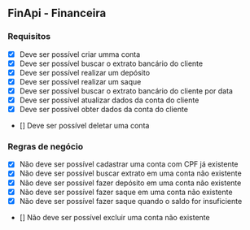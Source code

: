 ## FinApi - Financeira

### Requisitos

 - [x] Deve ser possível criar umma conta
 - [x] Deve ser possível buscar o extrato bancário do cliente
 - [x] Deve ser possível realizar um depósito
 - [x] Deve ser possível realizar um saque
 - [x] Deve ser possível buscar o extrato bancário do cliente por data
 - [x] Deve ser possível atualizar dados da conta do cliente
 - [x] Deve ser possível obter dados da conta do cliente
 - [] Deve ser possível deletar uma conta


### Regras de negócio

 - [x] Não deve ser possível cadastrar uma conta com CPF já existente
 - [x] Não deve ser possível buscar extrato em uma conta não existente
 - [x] Não deve ser possível fazer depósito em uma conta não existente
 - [x] Não deve ser possível fazer saque em uma conta não existente
 - [x] Não deve ser possível fazer saque quando o saldo for insuficiente
 - [] Não deve ser possível excluir uma conta não existente